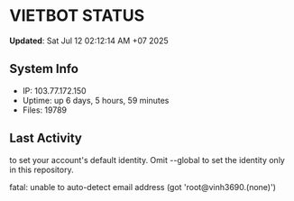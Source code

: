 # VIETBOT STATUS
**Updated**: Sat Jul 12 02:12:14 AM +07 2025

## System Info
- IP: 103.77.172.150
- Uptime: up 6 days, 5 hours, 59 minutes
- Files: 19789

## Last Activity

to set your account's default identity.
Omit --global to set the identity only in this repository.

fatal: unable to auto-detect email address (got 'root@vinh3690.(none)')
